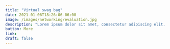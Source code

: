 ```yaml
---
title: "Virtual swag bag"
date: 2021-01-06T18:26:06-06:00
image: /images/networking/evaluation.jpg
description: "Lorem ipsum dolor sit amet, consectetur adipiscing elit. "
button: More
link: 
draft: false
---
```


